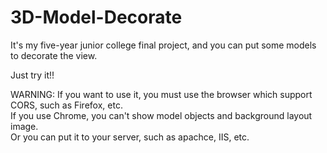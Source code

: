 # 3D-Model-Decorate
It's my five-year junior college final project, and you can put some models to decorate the view.

Just try it!!

WARNING:
If you want to use it, you must use the browser which support CORS, such as Firefox, etc.</br>
If you use Chrome, you can't show model objects and background layout image.</br>
Or you can put it to your server, such as apachce, IIS, etc.</br>
